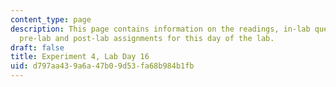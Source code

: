 ```yaml
---
content_type: page
description: This page contains information on the readings, in-lab questions, and
  pre-lab and post-lab assignments for this day of the lab.
draft: false
title: Experiment 4, Lab Day 16
uid: d797aa43-9a6a-47b0-9d53-fa68b984b1fb
---
```

